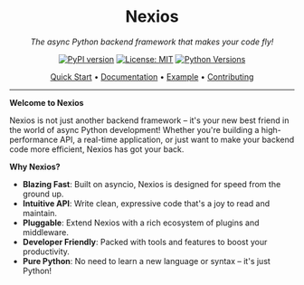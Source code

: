 <div align="center">

#  Nexios

*The async Python backend framework that makes your code fly!*

[![PyPI version](https://badge.fury.io/py/nexios.svg)](https://badge.fury.io/py/nexios)
[![License: MIT](https://img.shields.io/badge/License-BSD-yellow.svg)](https://opensource.org/licenses/MIT)
[![Python Versions](https://img.shields.io/pypi/pyversions/nexios.svg)](https://pypi.org/project/nexios/)

[Quick Start](#quick-start) • [Documentation](./introduction.md) • [Example](https://github.com/nexios-labs/nexios-exmples) • [Contributing](#contributing)

</div>

---

**Welcome to Nexios**

Nexios is not just another backend framework – it's your new best friend in the world of async Python development! Whether you're building a high-performance API, a real-time application, or just want to make your backend code more efficient, Nexios has got your back.

**Why Nexios?**

-  **Blazing Fast**: Built on asyncio, Nexios is designed for speed from the ground up.
-  **Intuitive API**: Write clean, expressive code that's a joy to read and maintain.
-  **Pluggable**: Extend Nexios with a rich ecosystem of plugins and middleware.
-  **Developer Friendly**: Packed with tools and features to boost your productivity.
-  **Pure Python**: No need to learn a new language or syntax – it's just Python!
